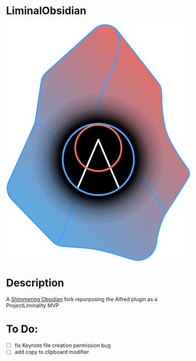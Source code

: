# LiminalObsidian
![](LiminalObsidian.png)

# Description
A [Shimmering Obsidian](https://github.com/chrisgrieser/shimmering-obsidian) fork repurposing the Alfred plugin as a ProjectLiminality MVP

# To Do:
- [ ] fix Keynote file creation permission bug
- [ ] add copy to clipboard modifier